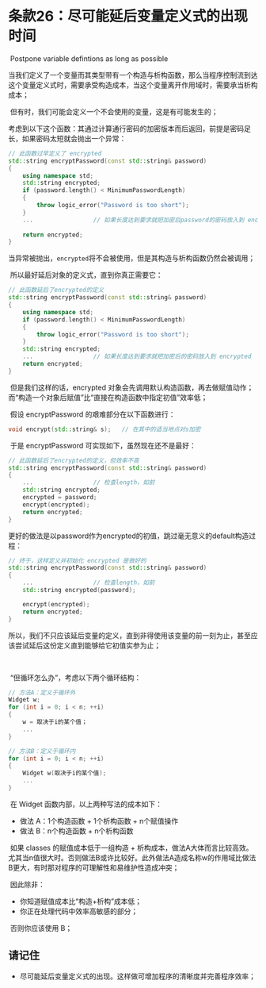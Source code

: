 # 条款26：尽可能延后变量定义式的出现时间

​		Postpone variable defintions as long as possible

​	当我们定义了一个变量而其类型带有一个构造与析构函数，那么当程序控制流到达这个变量定义式时，需要承受构造成本，当这个变量离开作用域时，需要承当析构成本；

​	但有时，我们可能会定义一个不会使用的变量，这是有可能发生的；

​	考虑到以下这个函数：其通过计算通行密码的加密版本而后返回，前提是密码足长，如果密码太短就会抛出一个异常：

````c++
// 此函数过早定义了 encrypted
std::string encryptPassword(const std::string& password)
{
    using namespace std;
    std::string encrypted;
    if (password.length() < MinimumPasswordLength)
    {
        throw logic_error("Password is too short");
	}
    ...					// 如果长度达到要求就把加密后password的密码放入到 encrypted
        
    return encrypted;
}
````

​	当异常被抛出，`encrypted`将不会被使用，但是其构造与析构函数仍然会被调用；

​	所以最好延后对象的定义式，直到你真正需要它：

````c++
// 此函数延后了encrypted的定义
std::string encryptPassword(const std::string& password)
{
    using namespace std;
    if (password.length() < MinimumPasswordLength)
    {
        throw logic_error("Password is too short");
	}
    std::string encrypted;
    ...					// 如果长度达到要求就把加密后的密码放入到 encrypted
    return encrypted;
}
````

​	但是我们这样的话，encrypted 对象会先调用默认构造函数，再去做赋值动作；而“构造一个对象后赋值”比“直接在构造函数中指定初值”效率低；

​	假设 encryptPassword 的艰难部分在以下函数进行：

````c++
void encrypt(std::string& s); 	// 在其中的适当地点对s加密
````

​	于是 encryptPassword 可实现如下，虽然现在还不是最好：

````c++
// 此函数延后了encrypted的定义，但效率不高
std::string encryptPassword(const std::string& password)
{
	...					// 检查length，如前
    std::string encrypted;
    encrypted = password;
   	encrypt(encrypted);
    return encrypted;
}
````

​	更好的做法是以password作为encrypted的初值，跳过毫无意义的default构造过程：

````c++
// 终于，这样定义并初始化 encrypted 是做好的
std::string encryptPassword(const std::string& password)
{
	...					// 检查length，如前
    std::string encrypted(password);

   	encrypt(encrypted);
    return encrypted;
}
````

​	所以，我们不只应该延后变量的定义，直到非得使用该变量的前一刻为止，甚至应该尝试延后这份定义直到能够给它初值实参为止；

​	

​	“但循环怎么办”，考虑以下两个循环结构：

````c++
// 方法A：定义于循环外
Widget w;
for (int i = 0; i < n; ++i)
{	
    w = 取决于i的某个值；
    ...
}

// 方法B：定义于循环内
for (int i = 0; i < n; ++i)
{
    Widget w(取决于i的某个值);
    ...
}
````

​	在 Widget 函数内部，以上两种写法的成本如下：

- 做法 A：1个构造函数 + 1个析构函数 + n个赋值操作
- 做法 B：n个构造函数 + n个析构函数

​	如果 classes 的赋值成本低于一组构造 + 析构成本，做法A大体而言比较高效。尤其当n值很大时。否则做法B或许比较好。此外做法A造成名称w的作用域比做法B更大，有时那对程序的可理解性和易维护性造成冲突；

​	因此除非：

- 你知道赋值成本比“构造+析构”成本低；
- 你正在处理代码中效率高敏感的部分；

​	否则你应该使用 B；



## 请记住

- 尽可能延后变量定义式的出现。这样做可增加程序的清晰度并完善程序效率；

​	